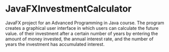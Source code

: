 # JavaFXInvestmentCalculator
JavaFX project for an Advanced Programming in Java course. The program creates a graphical user interface in which users can calculate the future value. of their investment after a certain number of years by entering the amount of money invested, the annual interest rate, and the number of years the investment has accumulated interest. 
